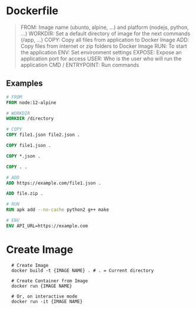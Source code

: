 # Dockerfile

> FROM: Image name (ubunto, alpine, ...) and platform (nodejs, python, ...)
> WORKDIR: Set a default directory of image for the next commands (/app, ...)
> COPY: Copy all files from application to Docker Image
> ADD: Copy files from internet or zip folders to Docker Image
> RUN: To start the application
> ENV: Set environment settings
> EXPOSE: Expose an application port for access
> USER: Who is the user who will run the application
> CMD / ENTRYPOINT: Run commands

## Examples

```Dockerfile
# FROM
FROM node:12-alpine

# WORKDIR
WORKDIR /directory

# COPY
COPY file1.json file2.json .

COPY file1.json .

COPY *.json .

COPY . .

# ADD
ADD https://example.com/file1.json .

ADD file.zip .

# RUN
RUN apk add --no-cache python2 g++ make

# ENV
ENV API_URL=https://example.com
```

# Create Image

```shell
  # Create Image
  docker build -t {IMAGE NAME} . # . = Current directory

  # Create Container from Image
  docker run {IMAGE NAME} 

  # Or, on interactive mode
  docker run -it {IMAGE NAME}
```
